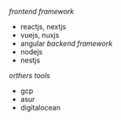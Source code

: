 *frontend framework*
  - reactjs, nextjs
  - vuejs, nuxjs
  - angular
*backend framework*
  - nodejs
  - nestjs

*orthers tools*
  - gcp
  - asur
  - digitalocean
